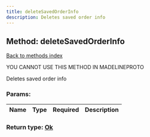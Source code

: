 ```yaml
---
title: deleteSavedOrderInfo
description: Deletes saved order info
---
```

## Method: deleteSavedOrderInfo  
[Back to methods index](index.md)


YOU CANNOT USE THIS METHOD IN MADELINEPROTO


Deletes saved order info

### Params:

| Name     |    Type       | Required | Description |
|----------|---------------|----------|-------------|


### Return type: [Ok](../types/Ok.md)

